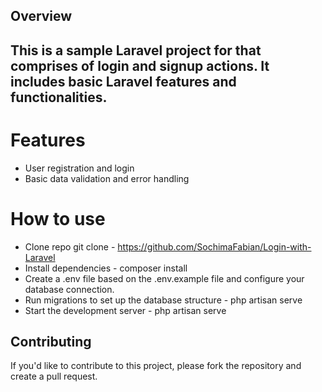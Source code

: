 ## Overview
## This is a sample Laravel project for that comprises of login and signup actions. It includes basic Laravel features and functionalities.

# Features
* User registration and login
* Basic data validation and error handling

# How to use
* Clone repo git clone - https://github.com/SochimaFabian/Login-with-Laravel
* Install dependencies - composer install
* Create a .env file based on the .env.example file and configure your database connection.
* Run migrations to set up the database structure - php artisan serve
* Start the development server - php artisan serve

## Contributing
If you'd like to contribute to this project, please fork the repository and create a pull request.
